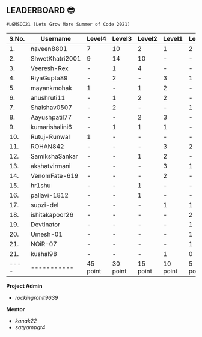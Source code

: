 ## LEADERBOARD 😎
```
#LGMSOC21 (Lets Grow More Summer of Code 2021)
```

| S.No. | Username           |  Level4  |  Level3  |  Level2  |  Level1  |  Level0  | Score |
| ----  | -----------        | -------- | -------- | -------- | -------- | -------- |-------|
| 1.    | naveen8801         |     7    |    10    |     2    |    1     |     2    | 665   |
| 2.    | ShwetKhatri2001    |     9    |    14    |     10   |    -     |     -    | 975   |
| 3.    | Veeresh-Rex        |     -    |    1     |     4    |    -     |     -    | 90    |
| 4.    | RiyaGupta89        |     -    |    2     |     -    |    3     |     1    | 95    |
| 5.    | mayankmohak        |     1    |    -     |     1    |    2     |     -    | 80    |
| 6.    | anushruti11        |     -    |    1     |     2    |    2     |     -    | 80    |
| 7.    | Shaishav0507       |     -    |    2     |     -    |    -     |     1    | 65    |
| 8.    | Aayushpatil77      |     -    |    -     |     2    |    3     |     -    | 60    |
| 9.    | kumarishalini6     |     -    |    1     |     1    |    1     |     -    | 55    |
| 10.   | Rutuj-Runwal       |     1    |    -     |     -    |    -     |     -    | 45    |
| 11.   | ROHAN842           |     -    |    -     |     -    |    3     |     2    | 40    |
| 12.   | SamikshaSankar     |     -    |    -     |     1    |    2     |     -    | 35    |
| 13.   | akshatvirmani      |     -    |    -     |     -    |    3     |     1    | 35    |
| 14.   | VenomFate-619      |     -    |    -     |     -    |    2     |     -    | 20    |
| 15.   | hr1shu             |     -    |    -     |     1    |    -     |     -    | 15    |
| 16.   | pallavi-1812       |     -    |    -     |     1    |    -     |     -    | 15    |
| 17.   | supzi-del          |     -    |    -     |     -    |    1     |     1    | 15    |
| 18.   | ishitakapoor26     |     -    |    -     |     -    |    -     |     2    | 10    |
| 19.   | Devtinator         |     -    |    -     |     -    |    -     |     1    | 5     |
| 20.   | Umesh-01           |     -    |    -     |     -    |    -     |     1    | 5     |
| 21.   | NOiR-07            |     -    |    -     |     -    |    -     |     1    | 5     |
| 21.   | kushal98           |     -    |    -     |     -    |    1     |     0    | 10    |
| ----  | -----------        | 45 point | 30 point | 15 point | 10 point |  5 point |-------|

**Project Admin** <br>
- _rockingrohit9639_ <br>

**Mentor** 
- _kanak22_ 
- _satyampgt4_
